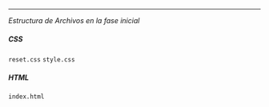 ---
_Estructura de Archivos en la fase inicial_
##### CSS
` reset.css `
` style.css `

##### HTML
` index.html `



